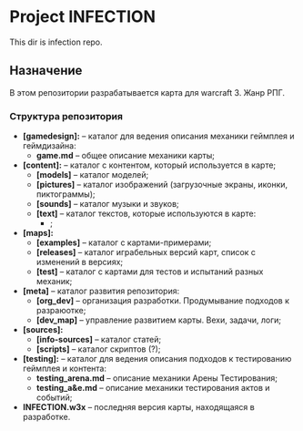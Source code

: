 # Project INFECTION
This dir is infection repo.

## Назначение
В этом репозитории разрабатывается карта для warcraft 3. Жанр РПГ.

### Структура репозитория
* **[gamedesign]:**  &ndash; каталог для ведения описания механики геймплея и геймдизайна:
   * **game.md** &ndash; общее описание механики карты;
* **[content]:**  &ndash; каталог с контентом, который используется в карте;
   * **[models]**  &ndash; каталог моделей;
   * **[pictures]** &ndash; каталог изображений (загрузочные экраны, иконки, пиктограммы);
   * **[sounds]** &ndash; каталог музыки и звуков;
   * **[text]** &ndash; каталог текстов, которые используются в карте:
      * ;
* **[maps]:**
   * **[examples]** &ndash; каталог с картами-примерами;
   * **[releases]**  &ndash; каталог играбельных версий карт, список с изменений в версиях;
   * **[test]** &ndash; каталог с картами для тестов и испытаний разных механик;
* **[meta]** &ndash; каталог развития репозитория:
   * **[org_dev]** &ndash; организация разработки. Продумывание подходов к разраюотке;
   * **[dev_map]** &ndash; управление развитием карты. Вехи, задачи, логи;
* **[sources]:**
   * **[info-sources]**  &ndash; каталог статей;
   * **[scripts]** &ndash; каталог скриптов (?);
* **[testing]:**  &ndash; каталог для ведения описания подходов к тестированию геймплея и контента:
   * **testing_arena.md** &ndash; описание механики Арены Тестирования;
   * **testing_a&e.md** &ndash; описание механики тестирования актов и событий;
* **INFECTION.w3x** &ndash; последняя версия карты, находящаяся в разработке.